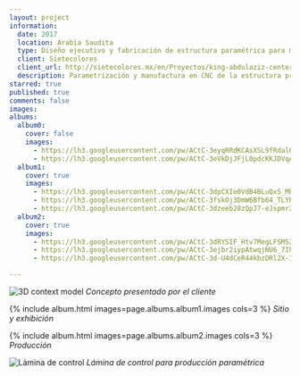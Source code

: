 ```yaml
---
layout: project
information:
  date: 2017
  location: Arabia Saudita
  type: Diseño ejecutivo y fabricación de estructura paramétrica para museo
  client: Sietecolores
  client_url: http://sietecolores.mx/en/Proyectos/king-abdulaziz-center-for-world-culture
  description: Parametrización y manufactura en CNC de la estructura principal de la exhibición para la primera infancia del Centro para las Culturas del Mundo de Arabia Saudita diseñado por la firma arquitectónica Snøhetta
starred: true
published: true
comments: false
images:
albums:
  album0:
    cover: false
    images:
      - https://lh3.googleusercontent.com/pw/ACtC-3eyqRRdKCAsXSL9fRdalOK4X9_0q6dcbAQ3GuvVBkTxbVVbWBM-mJBctId7i_vYSe8dDKhvKeuzL5AWKJS8MeQUZsVlK-WG5Ttd9zdLtuUn2i3j7vlgfZjqOMgH4n71fi8o3HjSacVIAu4b7h5RjHdFHg=w1333-h1000-no?authuser=1
      - https://lh3.googleusercontent.com/pw/ACtC-3eVkDjJFjL0pdcKKJDVqA4LF-Xi0d-R4uT4ksqqDiVcioYanL_P0K5agnymaFpDuks1GZuFFy69i348y_l8wxv0dQKwpCcCUtJzkfSrvB8z85T1r35OxopSiYSrK7EZqyPUT4XGiRin9gFLNuFAEhxgVw=w1377-h916-no?authuser=1
  album1:
    cover: true
    images:
      - https://lh3.googleusercontent.com/pw/ACtC-3dpCXIo0VdB4BLuQxS_MbR6-pUMCwvdHmqtciBb3YhL9e83QtiCHA3-nGJw4dqbUNJ7yKiADrCdJjO0aOMJkWBIxrarORVZ4Txhv502kFcU8QcBOqgqXUo1E1EtswQyiD2uoe4480JxEICHZbFebCjHZw=w1861-h1240-no?authuser=1
      - https://lh3.googleusercontent.com/pw/ACtC-3fskOj3DmW6Bfb64_TLYPEnqEMH5--At1RiqrJfXgpQJifb8yYM92BuMDDU8ZHbxqhxg0QySff5fx2elyGPdortm02r2ME-mcfFYVQxUZm8cL4WeCUQDaH4fLoAcQTWEzygEmiVjPAZvSAd1eM3D0fD9A=w1025-h823-no?authuser=1
      - https://lh3.googleusercontent.com/pw/ACtC-3dzeeb28zQpJ7-eJspmr2Xo8OkKHdLlOnYrzAdFJmpRo7uDWCnRqMbxfmCk57vB2o923hVOh1WVLuos9XlQSFPPwlNbKGeptAW09WRhkvjRFswPUYj5IiWQLdiFG1eHFUk6iwSJEUwQgU1au94F4o7DTw=w1070-h749-no?authuser=1
  album2:
    cover: true
    images:
      - https://lh3.googleusercontent.com/pw/ACtC-3dRYSIF_Htv7MegLFSM5Z9GSAuJMUgraTW1nIFOVSUBgqX0blloj92LZ2F50V48eZgEVDg40H8s1gUF72h6e6FntnaFTw3m18-QNjNUuQfRd22bGQfIUYdtrUyr2PmOrbqONYhDLz54RvbfAM7XsxRwFQ=w506-h783-no?authuser=1
      - https://lh3.googleusercontent.com/pw/ACtC-3ejbr2iypAtwqjNU6_7Ih9OKA0kpzZ4HkzOssQlQUV2jbnECEjpcCBOyPevB31dNjMe95cZslQ-tzHN7AU3tsGHwDKkZQO2HIl05vjOYC09002keRcJPtLJHL8edHUKyJdQLV34paGHtQHOTdEDZIwetg=w698-h1240-no?authuser=1
      - https://lh3.googleusercontent.com/pw/ACtC-3d-U4dCeR44kbzDRl2X-I2h3C7k7IRsZ276Jceh3gfeR8Rr1wSvhn6lTkTnL24L8b-GqFSCBk_Qry6TRoN0OlY6iPDz3snH4YsxJmhUU6IwPdiyWJbeERGZr6bGpzm4jllOBScqV-PNP9aOa85R5t3J3w=w715-h953-no?authuser=1

---
```


![3D context model]({{page.albums.album0.images[0]}})
*Concepto presentado por el cliente*

{% include album.html images=page.albums.album1.images  cols=3 %}
*Sitio y exhibición*

{% include album.html images=page.albums.album2.images cols=3 %}
*Producción*

![Lámina de control]({{page.albums.album0.images[1]}})
*Lámina de control para producción paramétrica*
